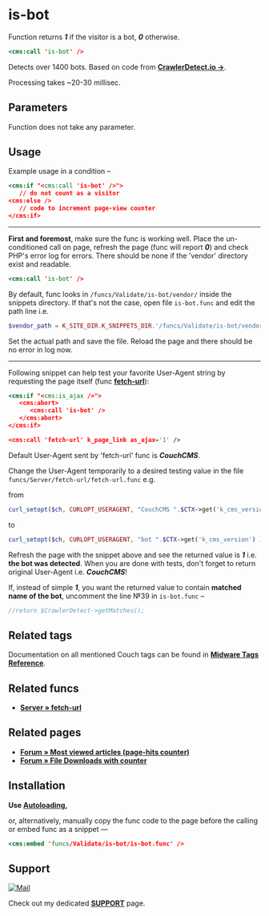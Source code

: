# is-bot

Function returns ***1*** if the visitor is a bot, ***0*** otherwise.

```xml
<cms:call 'is-bot' />
```

Detects over 1400 bots. Based on code from [**CrawlerDetect.io →**](https://crawlerdetect.io/).

Processing takes ~20-30 millisec.

## Parameters

Function does not take any parameter.

## Usage

Example usage in a condition –

```xml
<cms:if "<cms:call 'is-bot' />">
   // do not count as a visitor
<cms:else />
   // code to increment page-view counter
</cms:if>
```

---

**First and foremost**, make sure the func is working well. Place the un-conditioned call on page, refresh the page (func will report ***0***) and check PHP's error log for errors. There should be none if the 'vendor' directory exist and readable.

```xml
<cms:call 'is-bot' />
```

By default, func looks in `/funcs/Validate/is-bot/vendor/` inside the snippets directory. If that's not the case, open file `is-bot.func` and edit the path line i.e.

```php
$vendor_path = K_SITE_DIR.K_SNIPPETS_DIR.'/funcs/Validate/is-bot/vendor/';
```

Set the actual path and save the file. Reload the page and there should be no error in log now.

---

Following snippet can help test your favorite User-Agent string by requesting the page itself (func **[fetch-url](#related-funcs)**):

```xml
<cms:if "<cms:is_ajax />">
   <cms:abort>
      <cms:call 'is-bot' />
   </cms:abort>
</cms:if>

<cms:call 'fetch-url' k_page_link as_ajax='1' />
```

Default User-Agent sent by 'fetch-url' func is ***CouchCMS***.

Change the User-Agent temporarily to a desired testing value in the file `funcs/Server/fetch-url/fetch-url.func` e.g.

from

```php
curl_setopt($ch, CURLOPT_USERAGENT, "CouchCMS ".$CTX->get('k_cms_version') );
```

to

```php
curl_setopt($ch, CURLOPT_USERAGENT, "bot ".$CTX->get('k_cms_version') );
```

Refresh the page with the snippet above and see the returned value is ***1*** i.e. **the bot was detected**. When you are done with tests, don't forget to return original User-Agent i.e. ***CouchCMS***!

If, instead of simple ***1***, you want the returned value to contain **matched name of the bot**, uncomment the line №39 in `is-bot.func` –

```php
//return $CrawlerDetect->getMatches();
```

## Related tags

Documentation on all mentioned Couch tags can be found in **[Midware Tags Reference](https://github.com/trendoman/Midware/tree/main/tags-reference)**.

## Related funcs

* **[Server &raquo; fetch-url](https://github.com/trendoman/Cms-Fu/tree/master/Server/fetch-url#as_ajax)**

## Related pages

* **[Forum » Most viewed articles (page-hits counter)](https://www.couchcms.com/forum/viewtopic.php?f=8&t=8913)**
* **[Forum » File Downloads with counter](https://www.couchcms.com/forum/viewtopic.php?f=2&t=9572)**

## Installation

**Use [Autoloading](https://github.com/trendoman/Cms-Fu/tree/master/ADDON-FUNCS-ON-DEMAND.md),**

or, alternatively, manually copy the func code to the page before the calling or embed func as a snippet —

```xml
<cms:embed 'funcs/Validate/is-bot/is-bot.func' />
```

## Support

[![Mail](https://img.shields.io/badge/gmail-%23539CFF.svg?&style=for-the-badge&logo=gmail&logoColor=white)](mailto:"Anton"<tony.smirnov@gmail.com>?subject=[GitHub])

Check out my dedicated [**SUPPORT**](/SUPPORT.md) page.
